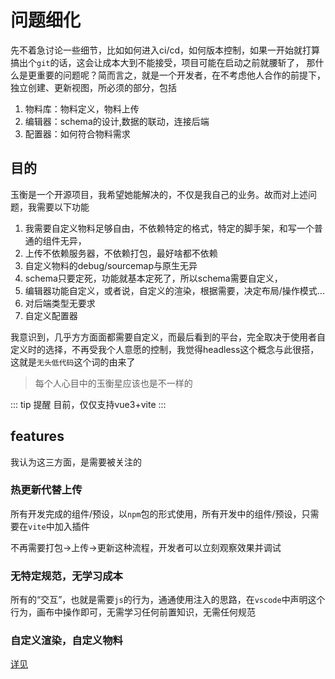 # 问题细化
先不着急讨论一些细节，比如如何进入ci/cd，如何版本控制，如果一开始就打算搞出个`git`的话，这会让成本大到不能接受，项目可能在启动之前就腰斩了，
那什么是更重要的问题呢？简而言之，就是一个开发者，在不考虑他人合作的前提下，独立创建、更新视图，所必须的部分，包括
1. 物料库：物料定义，物料上传
2. 编辑器：schema的设计,数据的联动，连接后端
3. 配置器：如何符合物料需求

## 目的
玉衡是一个开源项目，我希望她能解决的，不仅是我自己的业务。故而对上述问题，我需要以下功能
1. 我需要自定义物料足够自由，不依赖特定的格式，特定的脚手架，和写一个普通的组件无异，
2. 上传不依赖服务器，不依赖打包，最好啥都不依赖
3. 自定义物料的debug/sourcemap与原生无异
4. schema只要定死，功能就基本定死了，所以schema需要自定义，
5. 编辑器功能自定义，或者说，自定义的渲染，根据需要，决定布局/操作模式...
6. 对后端类型无要求
7. 自定义配置器

我意识到，几乎方方面面都需要自定义，而最后看到的平台，完全取决于使用者自定义时的选择，不再受我个人意愿的控制，我觉得headless这个概念与此很搭，这就是`无头低代码`这个词的由来了

> 每个人心目中的玉衡星应该也是不一样的


::: tip 提醒
目前，仅仅支持vue3+vite
:::


## features
我认为这三方面，是需要被关注的
### 热更新代替上传
所有开发完成的组件/预设，以`npm`包的形式使用，所有开发中的组件/预设，只需要在`vite`中加入插件

不再需要打包->上传->更新这种流程，开发者可以立刻观察效果并调试

### 无特定规范，无学习成本
所有的“交互”，也就是需要`js`的行为，通通使用注入的思路，在`vscode`中声明这个行为，画布中操作即可，无需学习任何前置知识，无需任何规范

### 自定义渲染，自定义物料
[详见](./custom.md)



